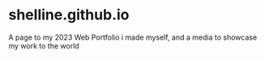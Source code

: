 # shelline.github.io
A page to my 2023 Web Portfolio i made myself, and a media to showcase my work to the world
